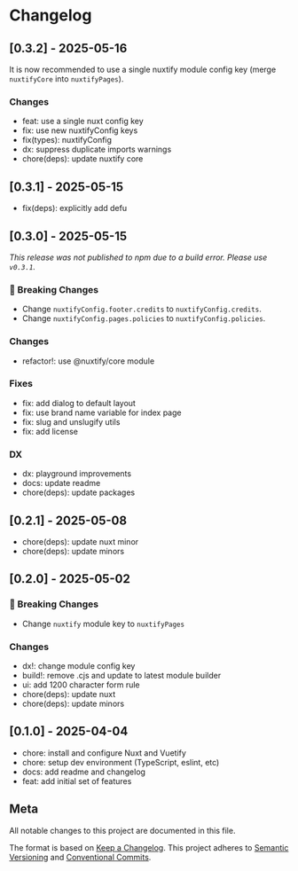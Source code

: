 # Changelog

## [0.3.2] - 2025-05-16

It is now recommended to use a single nuxtify module config key (merge `nuxtifyCore` into `nuxtifyPages`).

### Changes

- feat: use a single nuxt config key
- fix: use new nuxtifyConfig keys
- fix(types): nuxtifyConfig
- dx: suppress duplicate imports warnings
- chore(deps): update nuxtify core

## [0.3.1] - 2025-05-15

- fix(deps): explicitly add defu

## [0.3.0] - 2025-05-15

_This release was not published to npm due to a build error. Please use `v0.3.1`._

### 🚨 Breaking Changes

- Change `nuxtifyConfig.footer.credits` to `nuxtifyConfig.credits`.
- Change `nuxtifyConfig.pages.policies` to `nuxtifyConfig.policies`.

### Changes

- refactor!: use @nuxtify/core module

### Fixes

- fix: add dialog to default layout
- fix: use brand name variable for index page
- fix: slug and unslugify utils
- fix: add license

### DX

- dx: playground improvements
- docs: update readme
- chore(deps): update packages

## [0.2.1] - 2025-05-08

- chore(deps): update nuxt minor
- chore(deps): update minors

## [0.2.0] - 2025-05-02

### 🚨 Breaking Changes

- Change `nuxtify` module key to `nuxtifyPages`

### Changes

- dx!: change module config key
- build!: remove .cjs and update to latest module builder
- ui: add 1200 character form rule
- chore(deps): update nuxt
- chore(deps): update minors

## [0.1.0] - 2025-04-04

- chore: install and configure Nuxt and Vuetify
- chore: setup dev environment (TypeScript, eslint, etc)
- docs: add readme and changelog
- feat: add initial set of features

## Meta

All notable changes to this project are documented in this file.

The format is based on [Keep a Changelog](https://keepachangelog.com/en/1.0.0/).
This project adheres to [Semantic Versioning](https://semver.org/spec/v2.0.0.html) and [Conventional Commits](https://www.conventionalcommits.org/).
